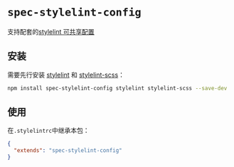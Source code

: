# `spec-stylelint-config`

支持配套的[stylelint 可共享配置](https://stylelint.io/user-guide/configure)

## 安装

需要先行安装 [stylelint](https://www.npmjs.com/package/stylelint) 和 [stylelint-scss](https://www.npmjs.com/package/stylelint-scss)：

```bash
npm install spec-stylelint-config stylelint stylelint-scss --save-dev
```

## 使用

在`.stylelintrc`中继承本包：

```json
{
  "extends": "spec-stylelint-config"
}
```